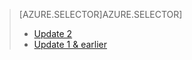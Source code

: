 > [AZURE.SELECTOR]AZURE.SELECTOR]
> 
> * [Update 2](../articles/storsimple/storsimple-restore-from-backup-set-u2.md)
> * [Update 1 & earlier](../articles/storsimple/storsimple-restore-from-backup-set.md)
> 
> 
